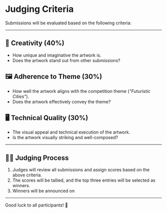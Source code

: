 # Judging Criteria

Submissions will be evaluated based on the following criteria:

---

## 🎨 **Creativity (40%)**
- How unique and imaginative the artwork is.
- Does the artwork stand out from other submissions?

## 🖼️ **Adherence to Theme (30%)**
- How well the artwork aligns with the competition theme (*"Futuristic Cities"*).
- Does the artwork effectively convey the theme?

## 🖥️ **Technical Quality (30%)**
- The visual appeal and technical execution of the artwork.
- Is the artwork visually striking and well-composed?

---

## 🧑‍⚖️ **Judging Process**

1. Judges will review all submissions and assign scores based on the above criteria.
2. The scores will be tallied, and the top three entries will be selected as winners.
3. Winners will be announced on 

---

Good luck to all participants! 🚀

